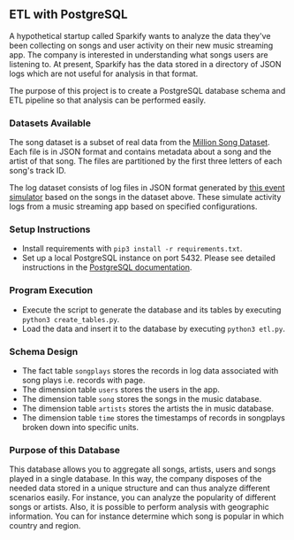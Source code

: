 ## ETL with PostgreSQL

A hypothetical startup called Sparkify wants to analyze the data they've been collecting on songs and user activity on their new music streaming app. The company is interested in understanding what songs users are listening to. At present, Sparkify has the data stored in a directory of JSON logs which are not useful for analysis in that format.

The purpose of this project is to create a PostgreSQL database schema and ETL pipeline so that analysis can be performed easily.


### Datasets Available

The song dataset is a subset of real data from the [Million Song Dataset](https://labrosa.ee.columbia.edu/millionsong/). Each file is in JSON format and contains metadata about a song and the artist of that song. The files are partitioned by the first three letters of each song's track ID.

The log dataset consists of log files in JSON format generated by [this event simulator](https://github.com/Interana/eventsim) based on the songs in the dataset above. These simulate activity logs from a music streaming app based on specified configurations.

### Setup Instructions 

* Install requirements with `pip3 install -r requirements.txt`.
* Set up a local PostgreSQL instance on port 5432. Please see detailed instructions in the [PostgreSQL documentation](https://www.postgresql.org/docs/current/runtime.html).

### Program Execution

* Execute the script to generate the database and its tables by executing `python3 create_tables.py`.
* Load the data and insert it to the database by executing `python3 etl.py`.

### Schema Design

* The fact table `songplays` stores the records in log data associated with song plays i.e. records with page.
* The dimension table `users` stores the users in the app.
* The dimension table `song` stores the songs in the music database.
* The dimension table `artists` stores the artists the in music database.
* The dimension table `time` stores the timestamps of records in songplays broken down into specific units.

### Purpose of this Database

This database allows you to aggregate all songs, artists, users and songs played in a single database. In this way, the company disposes of the needed data stored in a unique structure and can thus analyze different scenarios easily. For instance, you can analyze the popularity of different songs or artists. Also, it is possible to perform analysis with geographic information. You can for instance determine which song is popular in which country and region.



